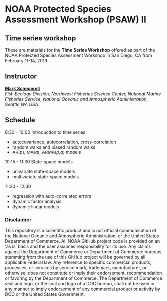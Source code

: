 # NOAA Protected Species Assessment Workshop (PSAW) II

## Time series workshop

These are materials for the __Time Series Workshop__ offered as part of the NOAA Protected Species Assessment Workshop in San Diego, CA from February 11-14, 2019.

## Instructor

[__Mark Scheuerell__](https://faculty.washington.edu/scheuerl/)  
_Fish Ecology Division, Northwest Fisheries Science Center, National Marine Fisheries Service, National Oceanic and Atmospheric Administration, Seattle WA USA_

## Schedule

8:30 - 10:00 Introduction to time series

  * autocovariance, autocorrelation, cross-correlation  
  * random walks and biased random walks  
  * AR(_p_), MA(_q_), ARMA(_p_,_q_) models  

10:15 - 11:30 State-space models

  * univariate state-space models  
  * multivariate state-space models  
  
11:30 - 12:30 

  * regression with auto-correlated errors  
  * dynamic factor analysis
  * dynamic linear models
  

### Disclaimer

This repository is a scientific product and is not official communication of the National Oceanic and
Atmospheric Administration, or the United States Department of Commerce. All NOAA GitHub project
code is provided on an ‘as is’ basis and the user assumes responsibility for its use. Any claims against the
Department of Commerce or Department of Commerce bureaus stemming from the use of this GitHub
project will be governed by all applicable Federal law. Any reference to specific commercial products,
processes, or services by service mark, trademark, manufacturer, or otherwise, does not constitute or
imply their endorsement, recommendation or favoring by the Department of Commerce. The Department
of Commerce seal and logo, or the seal and logo of a DOC bureau, shall not be used in any manner to
imply endorsement of any commercial product or activity by DOC or the United States Government.
